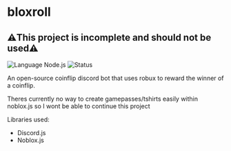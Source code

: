 # bloxroll

## ⚠️This project is incomplete and should not be used⚠️

![Language Node.js](https://shields.io/badge/language-Node.js-blue.svg) ![Status](https://shields.io/badge/Status-Incomplete-red.svg)

An open-source coinflip discord bot that uses robux to reward the winner of a coinflip.

Theres currently no way to create gamepasses/tshirts easily within noblox.js so I wont be able to continue this project

Libraries used:

- Discord.js
- Noblox.js
